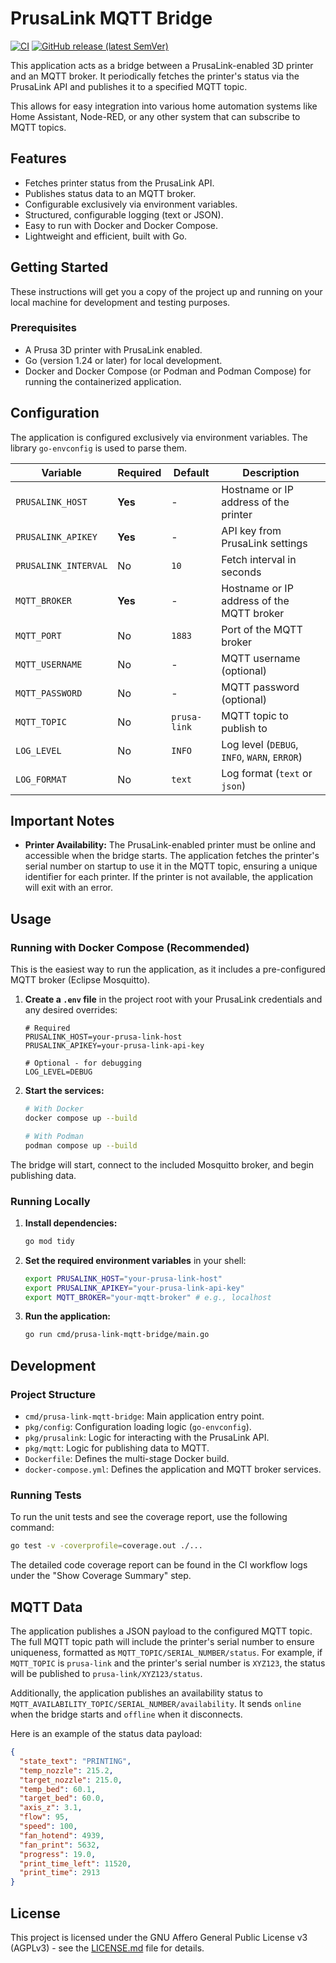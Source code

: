 # PrusaLink MQTT Bridge

[![CI](https://github.com/FloSchl8/prusa-link-mqtt-bridge/actions/workflows/ci.yml/badge.svg)](https://github.com/FloSchl8/prusa-link-mqtt-bridge/actions/workflows/ci.yml)
[![GitHub release (latest SemVer)](https://img.shields.io/github/v/release/FloSchl8/prusa-link-mqtt-bridge?style)](https://github.com/florianschlund/prusa-link-mqtt-bridge/releases)

This application acts as a bridge between a PrusaLink-enabled 3D printer and an MQTT broker. It periodically fetches the printer's status via the PrusaLink API and publishes it to a specified MQTT topic.

This allows for easy integration into various home automation systems like Home Assistant, Node-RED, or any other system that can subscribe to MQTT topics.

## Features

-   Fetches printer status from the PrusaLink API.
-   Publishes status data to an MQTT broker.
-   Configurable exclusively via environment variables.
-   Structured, configurable logging (text or JSON).
-   Easy to run with Docker and Docker Compose.
-   Lightweight and efficient, built with Go.

## Getting Started

These instructions will get you a copy of the project up and running on your local machine for development and testing purposes.

### Prerequisites

-   A Prusa 3D printer with PrusaLink enabled.
-   Go (version 1.24 or later) for local development.
-   Docker and Docker Compose (or Podman and Podman Compose) for running the containerized application.

## Configuration

The application is configured exclusively via environment variables. The library `go-envconfig` is used to parse them.

| Variable             | Required | Default      | Description                               |
| -------------------- | -------- | ------------ | ----------------------------------------- |
| `PRUSALINK_HOST`     | **Yes**  | -            | Hostname or IP address of the printer     |
| `PRUSALINK_APIKEY`   | **Yes**  | -            | API key from PrusaLink settings           |
| `PRUSALINK_INTERVAL` | No       | `10`         | Fetch interval in seconds                 |
| `MQTT_BROKER`        | **Yes**  | -            | Hostname or IP address of the MQTT broker |
| `MQTT_PORT`          | No       | `1883`       | Port of the MQTT broker                   |
| `MQTT_USERNAME`      | No       | -            | MQTT username (optional)                  |
| `MQTT_PASSWORD`      | No       | -            | MQTT password (optional)                  |
| `MQTT_TOPIC`         | No       | `prusa-link` | MQTT topic to publish to                  |
| `LOG_LEVEL`          | No       | `INFO`       | Log level (`DEBUG`, `INFO`, `WARN`, `ERROR`) |
| `LOG_FORMAT`         | No       | `text`       | Log format (`text` or `json`)             |

## Important Notes

- **Printer Availability:** The PrusaLink-enabled printer must be online and accessible when the bridge starts. The application fetches the printer's serial number on startup to use it in the MQTT topic, ensuring a unique identifier for each printer. If the printer is not available, the application will exit with an error.

## Usage

### Running with Docker Compose (Recommended)

This is the easiest way to run the application, as it includes a pre-configured MQTT broker (Eclipse Mosquitto).

1.  **Create a `.env` file** in the project root with your PrusaLink credentials and any desired overrides:

    ```env
    # Required
    PRUSALINK_HOST=your-prusa-link-host
    PRUSALINK_APIKEY=your-prusa-link-api-key

    # Optional - for debugging
    LOG_LEVEL=DEBUG
    ```

2.  **Start the services:**

    ```bash
    # With Docker
    docker compose up --build

    # With Podman
    podman compose up --build
    ```

The bridge will start, connect to the included Mosquitto broker, and begin publishing data.

### Running Locally

1.  **Install dependencies:**

    ```bash
    go mod tidy
    ```

2.  **Set the required environment variables** in your shell:

    ```bash
    export PRUSALINK_HOST="your-prusa-link-host"
    export PRUSALINK_APIKEY="your-prusa-link-api-key"
    export MQTT_BROKER="your-mqtt-broker" # e.g., localhost
    ```

3.  **Run the application:**

    ```bash
    go run cmd/prusa-link-mqtt-bridge/main.go
    ```

## Development

### Project Structure

-   `cmd/prusa-link-mqtt-bridge`: Main application entry point.
-   `pkg/config`: Configuration loading logic (`go-envconfig`).
-   `pkg/prusalink`: Logic for interacting with the PrusaLink API.
-   `pkg/mqtt`: Logic for publishing data to MQTT.
-   `Dockerfile`: Defines the multi-stage Docker build.
-   `docker-compose.yml`: Defines the application and MQTT broker services.

### Running Tests

To run the unit tests and see the coverage report, use the following command:

```bash
go test -v -coverprofile=coverage.out ./...
```

The detailed code coverage report can be found in the CI workflow logs under the "Show Coverage Summary" step.

## MQTT Data

The application publishes a JSON payload to the configured MQTT topic. The full MQTT topic path will include the printer's serial number to ensure uniqueness, formatted as `MQTT_TOPIC/SERIAL_NUMBER/status`. For example, if `MQTT_TOPIC` is `prusa-link` and the printer's serial number is `XYZ123`, the status will be published to `prusa-link/XYZ123/status`.

Additionally, the application publishes an availability status to `MQTT_AVAILABILITY_TOPIC/SERIAL_NUMBER/availability`. It sends `online` when the bridge starts and `offline` when it disconnects.

Here is an example of the status data payload:

```json
{
  "state_text": "PRINTING",
  "temp_nozzle": 215.2,
  "target_nozzle": 215.0,
  "temp_bed": 60.1,
  "target_bed": 60.0,
  "axis_z": 3.1,
  "flow": 95,
  "speed": 100,
  "fan_hotend": 4939,
  "fan_print": 5632,
  "progress": 19.0,
  "print_time_left": 11520,
  "print_time": 2913
}
```

## License

This project is licensed under the GNU Affero General Public License v3 (AGPLv3) - see the [LICENSE.md](LICENSE.md) file for details.
